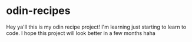 # odin-recipes

Hey ya'll this is my odin recipe project! I'm learning just starting to learn to code. I hope this project will look better in a few months haha
